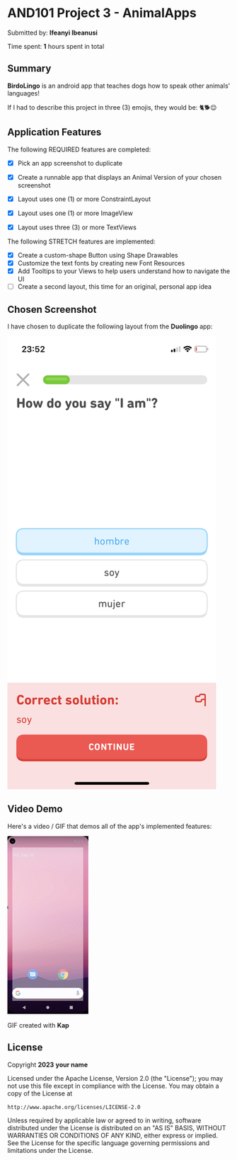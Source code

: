 <!-- (This is a comment) INSTRUCTIONS: Go through this page and fill out any **bolded** entries with their correct values.-->

# AND101 Project 3 - AnimalApps

Submitted by: **Ifeanyi Ibeanusi**

Time spent: **1** hours spent in total

## Summary

**BirdoLingo** is an android app that teaches dogs how to speak other animals' languages!

If I had to describe this project in three (3) emojis, they would be: 🐈🐕😌

## Application Features

The following REQUIRED features are completed:

- [X] Pick an app screenshot to duplicate
  

- [X] Create a runnable app that displays an Animal Version of your chosen screenshot
- [X] Layout uses one (1) or more ConstraintLayout
- [X] Layout uses one (1) or more ImageView
- [X] Layout uses three (3) or more TextViews

The following STRETCH features are implemented:

- [X] Create a custom-shape Button using Shape Drawables
- [X] Customize the text fonts by creating new Font Resources
- [X] Add Tooltips to your Views to help users understand how to navigate the UI
- [ ] Create a second layout, this time for an original, personal app idea

## Chosen Screenshot

I have chosen to duplicate the following layout from the **Duolingo** app:

<img src='https://github.com/obscure-star/BirdoLingo/blob/master/DuoLingosample.png' title='Chosen Screenshot' width='' alt='Chosen Screenshot' />

## Video Demo

Here's a video / GIF that demos all of the app's implemented features:

<img src='https://github.com/obscure-star/BirdoLingo/blob/master/submission_gif.gif' title='Video Demo' width='' alt='Video Demo' />

GIF created with **Kap**

## License

Copyright **2023** **your name**

Licensed under the Apache License, Version 2.0 (the "License");
you may not use this file except in compliance with the License.
You may obtain a copy of the License at

    http://www.apache.org/licenses/LICENSE-2.0

Unless required by applicable law or agreed to in writing, software
distributed under the License is distributed on an "AS IS" BASIS,
WITHOUT WARRANTIES OR CONDITIONS OF ANY KIND, either express or implied.
See the License for the specific language governing permissions and
limitations under the License.
